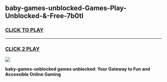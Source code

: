 
## baby-games-unblocked-Games-Play-Unblocked-&-Free-7b0tl
<h3>
<a href="https://premium76.site?title=baby-games-unblocked&ref=24A">CLICK TO PLAY</a></h3>
<hr>

<h3>
<a href="https://premium76.site?title=baby-games-unblocked&ref=24A">CLICK 2 PLAY</a>
  
</h3>

<a href="https://premium76.site?title=baby-games-unblocked&ref=24A"><img src="https://clearcache.store/games.png"></a>


**baby-games-unblocked games unblocked: Your Gateway to Fun and Accessible Online Gaming**
